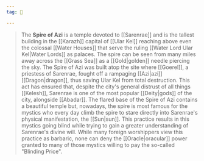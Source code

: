 ```yaml
---
tag: 🏰

---
```

> The **Spire of Azi** is a temple devoted to [[Sarenrae]] and is the tallest building in the [[Karazh]] capital of [[Ular Kel]] reaching above even the colossal [[Water Houses]] that serve the ruling [[Water Lord Ular Kel|Water Lords]] as palaces. The spire can be seen from many miles away across the [[Grass Sea]] as a [[Gold|golden]] needle piercing the sky. The Spire of Azi was built atop the site where [[Goerel]], a priestess of Sarenrae, fought off a rampaging [[Azi|azi]] [[Dragon|dragon]], thus saving Ular Kel from total destruction. This act has ensured that, despite the city's general distrust of all things [[Kelesh]], Sarenrae is one of the most popular [[Deity|gods]] of the city, alongside [[Abadar]].
> The flared base of the Spire of Azi contains a beautiful temple but, nowadays, the spire is most famous for the mystics who every day climb the spire to stare directly into Sarenrae's physical manifestation, the [[Sun|sun]]. This practice results in this mystics going blind while trying to gain a greater understanding of Sarenrae's divine will. While many foreign worshippers view this practice as barbaric, none can deny the [[Oracle|oracular]] power granted to many of those mystics willing to pay the so-called "Blinding Price".








